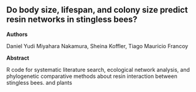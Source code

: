 ## Do body size, lifespan, and colony size predict resin networks in stingless bees?

**Authors**

Daniel Yudi Miyahara Nakamura, Sheina Koffler, Tiago Mauricio Francoy

**Abstract**

R code for systematic literature search, ecological network analysis, and phylogenetic comparative methods about resin interaction between stingless bees. and plants

